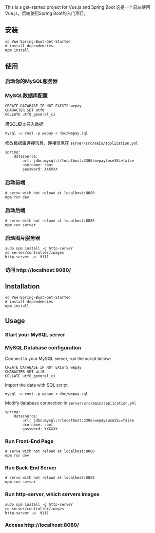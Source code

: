 This is a get-started project for Vue.js and Spring Boot
这是一个前端使用Vue.js，后端使用Spring Boot的入门项目。
## 安装
```
cd Vue-Spring-Boot-Get-Started
# install dependencies
npm install
```
## 使用
### 启动你的MySQL服务器
### MySQL数据库配置

```
CREATE DATABASE IF NOT EXISTS wepay
CHARACTER SET utf8
COLLATE utf8_general_ci
```
用SQL脚本导入数据

```
mysql -u root -p wepay < doc/wepay.sql
```
修改数据库连接信息，连接信息在 `server/src/main/application.yml`
```
spring:
    datasource:
        url: jdbc:mysql://localhost:3306/wepay?useSSL=false
        username: root
        password: XXXXXX
```
### 启动前端
```
# serve with hot reload at localhost:8080
npm run dev
```
### 启动后端
```
# serve with hot reload at localhost:8889
npm run server
```
### 启动图片服务器
```
sudo npm install -g http-server
cd server/controller/images
http-server -p  9111
```
### 访问 http://localhost:8080/


## Installation
```
cd Vue-Spring-Boot-Get-Started
# install dependencies
npm install
```
## Usage
### Start your MySQL server
### MySQL Database configuration
Connect to your MySQL server, run the script below:
```
CREATE DATABASE IF NOT EXISTS wepay
CHARACTER SET utf8
COLLATE utf8_general_ci
```
Import the data with SQL script

```
mysql -u root -p wepay < doc/wepay.sql
```
Modify database connection in `server/src/main/application.yml`
```
spring:
    datasource:
        url: jdbc:mysql://localhost:3306/wepay?useSSL=false
        username: root
        password: XXXXXX
```
### Run Front-End Page
```
# serve with hot reload at localhost:8080
npm run dev
```
### Run Back-End Server
```
# serve with hot reload at localhost:8889
npm run server
```
### Run http-server, which servers images
```
sudo npm install -g http-server
cd server/controller/images
http-server -p  9111
```
### Access http://localhost:8080/
